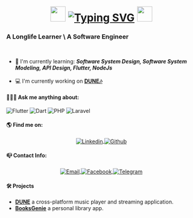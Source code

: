 <h1 align="center">
<img src="https://25.media.tumblr.com/03f4da17fb89ade647863d640eddbfba/tumblr_msv2wqoLW11qiv1fao1_1280.gif" width="40"/>
  
  <a href="">
    <picture>
      <a href="https://git.io/typing-svg"><img src="https://readme-typing-svg.demolab.com?font=Fira+Code&pause=350&color=F7AE24FF&center=true&&size=18&width=435&height=26&lines=Who+Am+I+%5C+What+I+Do%3F" alt="Typing SVG" /></a>
    </picture>
  </a>
<img src="https://25.media.tumblr.com/03f4da17fb89ade647863d640eddbfba/tumblr_msv2wqoLW11qiv1fao1_1280.gif" width="40"/>
  
</h1>


### A Longlife Learner \ A Software Engineer
  
<br/>

- 🔎 I'm currently learning: <b><i>Software System Design, Software System Modeling, API Design, Flutter, NodeJs </i></b>
<br/><br/>
- 💻 I'm currently working on <b>[DUNE🎶](https://github.com/DMouayad/DUNE)</b>

#### 🙋🏻‍♂️ Ask me anything about:
  ![Flutter](https://img.shields.io/badge/Flutter-%2302569B.svg?style=flat&logo=Flutter&logoColor=white)
  ![Dart](https://img.shields.io/badge/dart-%230175C2.svg?style=flat&logo=dart&logoColor=white)
  ![PHP](https://img.shields.io/badge/php-%23593d88.svg?style=flat&logo=php&logoColor=white)
  ![Laravel](https://img.shields.io/badge/laravel-%23FF2D20.svg?style=flat&logo=laravel&logoColor=white)

#### 🌎 Find me on:

  <p align="center">
 <a href="https://www.linkedin.com/in/mouayad-alhamwi-85bb9420b/" target="_blank">
  <picture>
    <source media="(prefers-color-scheme: dark)" srcset="https://img.shields.io/badge/Linkedin-%230D1117.svg?&style=for-the-badge&logo=Linkedin&logoColor=white">
    <img align="center" alt="Linkedin" src="https://img.shields.io/badge/Linkedin-%23ffffff.svg?&style=for-the-badge&logo=Linkedin&logoColor=black">
  </picture>
 </a>
 <a href="https://github.com/DMouayad" target="_blank">
  <picture>
    <source media="(prefers-color-scheme: dark)" srcset="https://img.shields.io/badge/GitHub-%230D1117?style=for-the-badge&logo=github&logoColor=white">
    <img align="center" alt="Github" src="https://img.shields.io/badge/GitHub-white?style=for-the-badge&logo=github&logoColor=black">
  </picture>
 </a>
  </p>
  
 #### 📪 Contact Info: 
 
 <p align="center">
  <a href="mouayad.alhamwi.ma@gmail.com">
  <picture>
    <source media="(prefers-color-scheme: dark)" srcset="https://img.shields.io/badge/Gmail-%230D1117?style=for-the-badge&logo=gmail&logoColor=white">
    <img align="center" alt="Email" src="https://img.shields.io/badge/Gmail-white?style=for-the-badge&logo=gmail&logoColor=black">
  </picture>
 </a>
 <a href="https://www.facebook.com/moaiad.alham/" target="_blank">
  <picture>
    <source media="(prefers-color-scheme: dark)" srcset="https://img.shields.io/badge/Facebook-%230D1117?style=for-the-badge&logo=facebook&logoColor=white">
    <img align="center" alt="Facebook" src="https://img.shields.io/badge/Facebook-white?style=for-the-badge&logo=facebook&logoColor=black">
  </picture>
 </a>
 <a href="https://t.me/DDragon13" target="_blank">
  <picture>
    <source media="(prefers-color-scheme: dark)" srcset="https://img.shields.io/badge/Telegram-%230D1117?style=for-the-badge&logo=telegram&logoColor=white">
    <img align="center" alt="Telegram" src="https://img.shields.io/badge/Telegram-white?style=for-the-badge&logo=telegram&logoColor=black">
  </picture>
 </a>
</p>
  
#### 🛠 Projects

- **[DUNE](https://github.com/DMouayad/DUNE)** a cross-platform music player and streaming application.
- **[BooksGenie](https://github.com/DMouayad/BooksGenie)** a personal library app.
